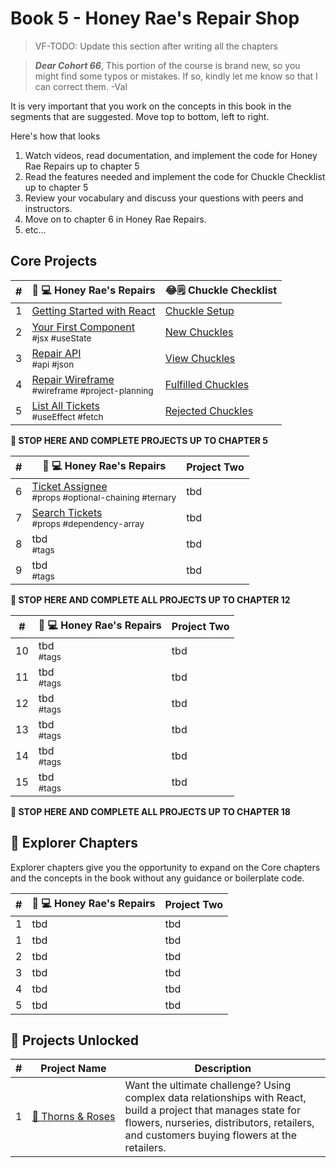 # Book 5 - Honey Rae's Repair Shop
> VF-TODO: Update this section after writing all the chapters

> ***Dear Cohort 66***, This portion of the course is brand new, so you might find some typos or mistakes. If so, kindly let me know so that I can correct them. -Val

It is very important that you work on the concepts in this book in the segments that are suggested.
Move top to bottom, left to right. 


Here's how that looks

1. Watch videos, read documentation, and implement the code for Honey Rae Repairs up to chapter 5
2. Read the features needed and implement the code for Chuckle Checklist up to chapter 5
3. Review your vocabulary and discuss your questions with peers and instructors.
4. Move on to chapter 6 in Honey Rae Repairs.
5. etc...

## Core Projects

| # | 🍯 💻 Honey Rae's Repairs | 😂🗒 Chuckle Checklist |
|--|--|--|
| 1 | [Getting Started with React](./chapters/REACT_BASICS.md) | [Chuckle Setup](./chapters/CHUCKLE_SETUP.md) |
| 2 | [Your First Component](./chapters/REPAIR_FIRST_COMPONENT.md) <br/> <sub style="font-size:0.85rem;">#jsx #useState</sub>| [New Chuckles](./chapters/CHUCKLE_CREATE.md) |
| 3 | [Repair API](./chapters/REPAIR_API.md) <br/> <sub style="font-size:0.85rem;">#api #json</sub> | [View Chuckles](./chapters/CHUCKLE_READ.md) |
| 4 | [Repair Wireframe](./chapters/REPAIR_WIREFRAME.md) <br/> <sub style="font-size:0.85rem;">#wireframe #project-planning</sub> | [Fulfilled Chuckles](./chapters/CHUCKLE_UPDATE.md) |
| 5 | [List All Tickets](./chapters/REPAIR_ALL_TICKETS.md) <br/> <sub style="font-size:0.85rem;">#useEffect #fetch</sub> | [Rejected Chuckles](./chapters/CHUCKLE_DELETE.md) | 

**🧨 STOP HERE AND COMPLETE PROJECTS UP TO CHAPTER 5**

| # | 🍯 💻 Honey Rae's Repairs | Project Two |
|--|--|--|
| 6 | [Ticket Assignee](./chapters/REPAIR_TICKET_ASSIGNEE.md) <br/> <sub style="font-size:0.85rem;">#props #optional-chaining #ternary</sub> | tbd |
| 7 | [Search Tickets](./chapters/REPAIR_SEARCH_TICKETS.md) <br/> <sub style="font-size:0.85rem;">#props #dependency-array</sub> | tbd |
| 8 | tbd <br/> <sub style="font-size:0.85rem;">#tags</sub> | tbd |
| 9 | tbd <br/> <sub style="font-size:0.85rem;">#tags</sub> | tbd |

**🧨 STOP HERE AND COMPLETE ALL PROJECTS UP TO CHAPTER 12**

| # | 🍯 💻 Honey Rae's Repairs | Project Two |
|--|--|--|
| 10 | tbd <br/> <sub style="font-size:0.85rem;">#tags</sub> | tbd |
| 11 | tbd <br/> <sub style="font-size:0.85rem;">#tags</sub> | tbd |
| 12 | tbd <br/> <sub style="font-size:0.85rem;">#tags</sub> | tbd |
| 13 | tbd <br/> <sub style="font-size:0.85rem;">#tags</sub> | tbd |
| 14 | tbd <br/> <sub style="font-size:0.85rem;">#tags</sub> | tbd |
| 15 | tbd <br/> <sub style="font-size:0.85rem;">#tags</sub> | tbd |

**🧨 STOP HERE AND COMPLETE ALL PROJECTS UP TO CHAPTER 18**

## 🧭 Explorer Chapters

Explorer chapters give you the opportunity to expand on the Core chapters and the concepts in the book without any guidance or boilerplate code.

| # | 🍯 💻 Honey Rae's Repairs | Project Two |
|--|--|--|
| 1 | tbd | tbd |
| 1 | tbd | tbd |
| 2 | tbd | tbd |
| 3 | tbd | tbd |
| 4 | tbd | tbd |
| 5 | tbd | tbd |

## 🔐 Projects Unlocked

| # | Project&nbsp;Name | Description |
|--|--|--|
|1| [🌹&nbsp;Thorns&nbsp;&amp;&nbsp;Roses](../projects/tier-5/thorns-roses/) | Want the ultimate challenge? Using complex data relationships with React, build a project that manages state for flowers, nurseries, distributors, retailers, and customers buying flowers at the retailers. |